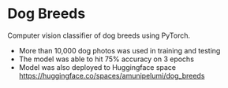 # Dog Breeds 
Computer vision classifier of dog breeds using PyTorch.
* More than 10,000 dog photos was used in training and testing
* The model was able to hit 75% accuracy on 3 epochs
* Model was also deployed to Huggingface space https://huggingface.co/spaces/amunipelumi/dog_breeds 
